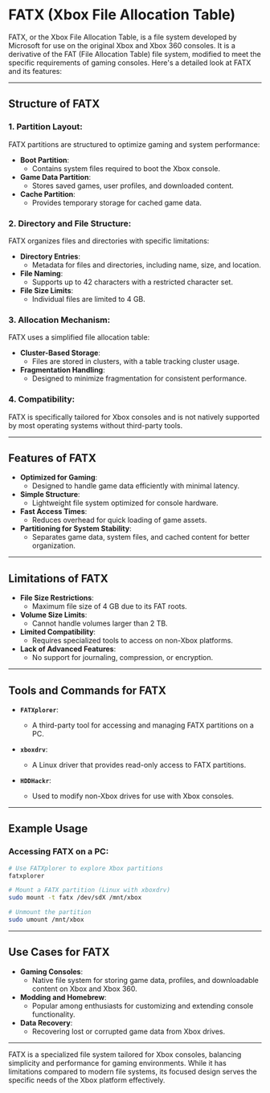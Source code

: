 # FATX (Xbox File Allocation Table)

FATX, or the Xbox File Allocation Table, is a file system developed by Microsoft for use on the original Xbox and Xbox 360 consoles. It is a derivative of the FAT (File Allocation Table) file system, modified to meet the specific requirements of gaming consoles. Here's a detailed look at FATX and its features:

---

## Structure of FATX

### 1. Partition Layout:
FATX partitions are structured to optimize gaming and system performance:

- **Boot Partition**:
    - Contains system files required to boot the Xbox console.
- **Game Data Partition**:
    - Stores saved games, user profiles, and downloaded content.
- **Cache Partition**:
    - Provides temporary storage for cached game data.

### 2. Directory and File Structure:
FATX organizes files and directories with specific limitations:

- **Directory Entries**:
    - Metadata for files and directories, including name, size, and location.
- **File Naming**:
    - Supports up to 42 characters with a restricted character set.
- **File Size Limits**:
    - Individual files are limited to 4 GB.

### 3. Allocation Mechanism:
FATX uses a simplified file allocation table:

- **Cluster-Based Storage**:
    - Files are stored in clusters, with a table tracking cluster usage.
- **Fragmentation Handling**:
    - Designed to minimize fragmentation for consistent performance.

### 4. Compatibility:
FATX is specifically tailored for Xbox consoles and is not natively supported by most operating systems without third-party tools.

---

## Features of FATX

- **Optimized for Gaming**:
    - Designed to handle game data efficiently with minimal latency.
- **Simple Structure**:
    - Lightweight file system optimized for console hardware.
- **Fast Access Times**:
    - Reduces overhead for quick loading of game assets.
- **Partitioning for System Stability**:
    - Separates game data, system files, and cached content for better organization.

---

## Limitations of FATX

- **File Size Restrictions**:
    - Maximum file size of 4 GB due to its FAT roots.
- **Volume Size Limits**:
    - Cannot handle volumes larger than 2 TB.
- **Limited Compatibility**:
    - Requires specialized tools to access on non-Xbox platforms.
- **Lack of Advanced Features**:
    - No support for journaling, compression, or encryption.

---

## Tools and Commands for FATX

- **`FATXplorer`**:
    - A third-party tool for accessing and managing FATX partitions on a PC.

- **`xboxdrv`**:
    - A Linux driver that provides read-only access to FATX partitions.

- **`HDDHackr`**:
    - Used to modify non-Xbox drives for use with Xbox consoles.

---

## Example Usage

### Accessing FATX on a PC:
```bash
# Use FATXplorer to explore Xbox partitions
fatxplorer

# Mount a FATX partition (Linux with xboxdrv)
sudo mount -t fatx /dev/sdX /mnt/xbox

# Unmount the partition
sudo umount /mnt/xbox
```

---

## Use Cases for FATX

- **Gaming Consoles**:
    - Native file system for storing game data, profiles, and downloadable content on Xbox and Xbox 360.
- **Modding and Homebrew**:
    - Popular among enthusiasts for customizing and extending console functionality.
- **Data Recovery**:
    - Recovering lost or corrupted game data from Xbox drives.

---

FATX is a specialized file system tailored for Xbox consoles, balancing simplicity and performance for gaming environments. While it has limitations compared to modern file systems, its focused design serves the specific needs of the Xbox platform effectively.